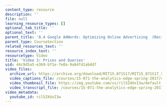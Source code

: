 ```yaml
---
content_type: resource
description: ''
file: null
learning_resource_types: []
optional_tab_title: ''
optional_text: ''
parent_title: '8.4 Google AdWords: Optimizing Online Advertising  (Recitation)'
parent_type: CourseSection
related_resources_text: ''
resource_index_text: ''
resourcetype: Video
title: 'Video 3: Prices and Queries'
uid: 44c9d5a5-e369-bf1e-7e0a-9a64fd1abdd7
video_files:
  archive_url: https://archive.org/download/MIT15.071S17/MIT15_071S17_Session_8.4.04_300k.mp4
  video_captions_file: /courses/15-071-the-analytics-edge-spring-2017/c1c3fed7d7dc54b184f1bce1c78ee6a0_ril5Z4UxI3w.vtt
  video_thumbnail_file: https://img.youtube.com/vi/ril5Z4UxI3w/default.jpg
  video_transcript_file: /courses/15-071-the-analytics-edge-spring-2017/17040be5cc8efd211a6e1559869ae44b_ril5Z4UxI3w.pdf
video_metadata:
  youtube_id: ril5Z4UxI3w
---
```

